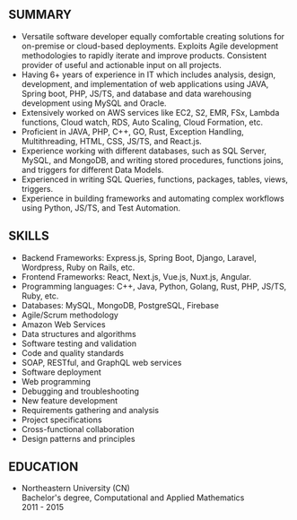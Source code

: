 ## SUMMARY

- Versatile software developer equally comfortable creating solutions for on-premise or cloud-based deployments. Exploits Agile development methodologies to rapidly iterate and improve products. Consistent provider of useful and actionable input on all projects.
- Having 6+ years of experience in IT which includes analysis, design, development, and implementation of web applications using JAVA, Spring boot, PHP, JS/TS, and database and data warehousing development using MySQL and Oracle.
- Extensively worked on AWS services like EC2, S2, EMR, FSx, Lambda functions, Cloud watch, RDS, Auto Scaling, Cloud Formation, etc.
- Proficient in JAVA, PHP, C++, GO, Rust, Exception Handling, Multithreading, HTML, CSS, JS/TS, and React.js.
- Experience working with different databases, such as SQL Server, MySQL, and MongoDB, and writing stored procedures, functions joins, and triggers for different Data Models.
- Experienced in writing SQL Queries, functions, packages, tables, views, triggers.
- Experience in building frameworks and automating complex workflows using Python, JS/TS, and Test Automation.

## SKILLS

- Backend Frameworks: Express.js, Spring Boot, Django, Laravel, Wordpress, Ruby on Rails, etc.
- Frontend Frameworks: React, Next.js, Vue.js, Nuxt.js, Angular.
- Programming languages: C++, Java, Python, Golang, Rust, PHP, JS/TS, Ruby, etc.
- Databases: MySQL, MongoDB, PostgreSQL, Firebase
- Agile/Scrum methodology
- Amazon Web Services
- Data structures and algorithms
- Software testing and validation
- Code and quality standards
- SOAP, RESTful, and GraphQL web services
- Software deployment
- Web programming
- Debugging and troubleshooting
- New feature development
- Requirements gathering and analysis
- Project specifications
- Cross-functional collaboration
- Design patterns and principles

## EDUCATION

- Northeastern University (CN) <br/> Bachelor's degree, Computational and Applied Mathematics <br> 2011 - 2015
